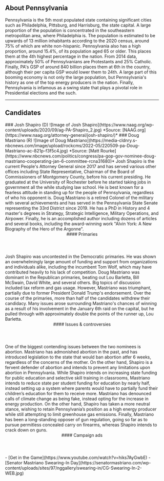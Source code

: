 ## About Pennsylvania
Pennsylvania is the 5th most populated state containing significant cities such as Philadelphia, Pittsburg, and Harrisburg, the state capital. A large proportion of the population is concentrated in the southeastern metropolitan area, where Philadelphia is. The population is estimated to be upwards of 13 million inhabitants according to the 2020 census, around 75% of which are white non-hispanic. Pennsylvania also has a high proportion, around 15.4%, of its population aged 65 or older. This places them at the 4th highest percentage in the nation. From 2014 data, approximately 50% of Pennsylvanians are Protestants and 25% Catholic. Finally, PA's GSP of around 840 billion places them at 6th in the country, although their per capita GSP would lower them to 24th. A large part of this booming economy is not only the large population, but Pennsylvania's history as one of the top energy producers in the nation. Finally, Pennsylvania is infamous as a swing state that plays a pivotal role in Presidential elections and the such. 

---

## Candidates

<Grid>
  <Box>
    ### Josh Shapiro (D)
    ![Image of Josh Shapiro](https://www.naag.org/wp-content/uploads/2020/09/ag-PA-Shapiro_2.jpg)
    *Source: [NAAG.org](https://www.naag.org/attorney-general/josh-shapiro/)*
  </Box>
  <Box>
    ### Doug Mastriano (R)
    ![Image of Doug Mastriano](https://media-cldnry.s-nbcnews.com/image/upload/rockcms/2022-05/220509-pa-Doug-Mastriano-ac-821p-f3f5c4.jpg)
    *Source: [Matt Rourke](https://www.nbcnews.com/politics/congress/pa-gop-gov-nominee-doug-mastriano-cooperating-jan-6-committee-rcna31680)*
  </Box>

  <Box>
    Josh Shapiro is the current People's Attorney General since 2017 and has served various other offices including State Representative, Chairman of the Board of Commissioners of Montgomery County, before his current presiding. He graduated at the University of Rochester before he started taking jobs in government all the while studying law school. He is best known for a fearless attitude in standing up for the people of Pennsylvania, regardless of who his opponent is. 
  </Box>
  <Box>
    Doug Mastriano is a retired Colonel of the military with several achievements and has served in the Pennsylvania State Senate representing the 33rd District since 2019. He has a PhD in History and 4 master's degrees in Strategy, Strategic Intelligence, Military Operations, and Airpower. Finally, he is an accomplished author including dozens of articles and several books, including the award-winning work "Alvin York: A New Biography of the Hero of the Argonne". 
  </Box>

  <Header>
    #### Primaries
  </Header>
  <Box>
    Josh Shapiro was uncontested in the Democratic primaries. He was shown an overwhelmingly large amount of funding and support from organizations and individuals alike, including the incumbent Tom Wolf, which may have contributed heavily to his lack of competition. 
  </Box>
  <Box>
    Doug Mastriano was dominant in the Republican primaries, beating out Lou Barletta, Bill McSwain, David White, and several others. Big topics of discussion included tax reform and gas usage. However, Mastriano was triumphant, partially due to former President Donald Trump's endorsement. Over the course of the primaries, more than half of the candidates withdrew their candidacy. Many issues arose surrounding Mastriano's chances of winning as a result of his involvement in the January 6th raid on the capital, but he pulled through with approximately double the points of the runner up, Lou Barletta. 
  </Box>

  <Header>
    #### Issues & controversies
  </Header>

  <WideBox>
    One of the biggest contending issues between the two nominees is abortion. Mastriano has admonished abortion in the past, and has introduced legislation to the state that would ban abortion atfer 6 weeks, regardless of the concerns of the mother. On the other hand, Shapiro is a fervent defender of abortion and intends to prevent any limitations upon abortion in Pennsylvania. While Shapiro intends on increasing state funding  for public education and selective skill training in classrooms, Mastriano intends to reduce state per student funding for education by nearly half, instead setting up a system where parents would have to partially fund their children’s education for them to receive more. Mastriano has denounced calls of climate change as being fake, instead opting for the increase in energy production. On the other hand, Shapiro has taken a more neutral stance, wishing to retain Pennsylvania’s position as a high energy producer while still attempting to limit greenhouse gas emissions. Finally, Mastriano has been a long-standing opposer of gun regulation, going so far as to pursue permitless concealed carry on firearms, whereas Shapiro intends to crack down on guns. 
  </WideBox>
 
  <Header>
    #### Campaign ads
  </Header>
  <Box>
    - [Get in the Game](https://www.youtube.com/watch?v=hiks7AyGwbE)
  </Box>
  <Box>
    - [Senator Mastriano Swearing-In Day](https://senatormastriano.com/wp-content/uploads/sites/97/nggallery/swearing-in/CG-Swearing-In-2-WEB.jpg)
  </Box>
</Grid>

